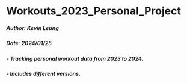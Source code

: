 # Workouts_2023_Personal_Project

##### Author: Kevin Leung
##### Date: 2024/01/25

##### - Tracking personal workout data from 2023 to 2024.
##### - Includes different versions.
